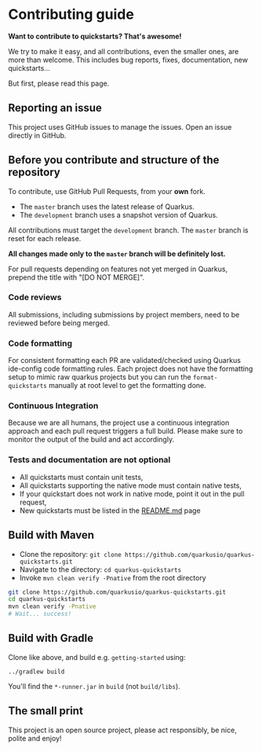 # Contributing guide

**Want to contribute to quickstarts? That's awesome!**

We try to make it easy, and all contributions, even the smaller ones, are more than welcome.
This includes bug reports, fixes, documentation, new quickstarts...

But first, please read this page.

## Reporting an issue

This project uses GitHub issues to manage the issues. Open an issue directly in GitHub.

## Before you contribute and structure of the repository

To contribute, use GitHub Pull Requests, from your **own** fork.

* The `master` branch uses the latest release of Quarkus.
* The `development` branch uses a snapshot version of Quarkus.

All contributions must target the `development` branch. The `master` branch is reset for each release.

**All changes made only to the `master` branch will be definitely lost.**

For pull requests depending on features not yet merged in Quarkus, prepend the title with "[DO NOT MERGE]".

### Code reviews

All submissions, including submissions by project members, need to be reviewed before being merged.

### Code formatting

For consistent formatting each PR are validated/checked using Quarkus ide-config code formatting rules. Each project does not have the formatting setup to mimic raw quarkus projects but you can run the `format-quickstarts` manually at root level to get the formatting done.

### Continuous Integration

Because we are all humans, the project use a continuous integration approach and each pull request triggers a full build.
Please make sure to monitor the output of the build and act accordingly.

### Tests and documentation are not optional

* All quickstarts must contain unit tests,
* All quickstarts supporting the native mode must contain native tests,
* If your quickstart does not work in native mode, point it out in the pull request,
* New quickstarts must be listed in the [README.md](./README.md) page

## Build with Maven

* Clone the repository: `git clone https://github.com/quarkusio/quarkus-quickstarts.git`
* Navigate to the directory: `cd quarkus-quickstarts`
* Invoke `mvn clean verify -Pnative` from the root directory

```bash
git clone https://github.com/quarkusio/quarkus-quickstarts.git
cd quarkus-quickstarts
mvn clean verify -Pnative
# Wait... success!
```

## Build with Gradle

Clone like above, and build e.g. `getting-started` using:

    ../gradlew build

You'll find the `*-runner.jar` in `build` (not `build/libs`).

## The small print

This project is an open source project, please act responsibly, be nice, polite and enjoy!
